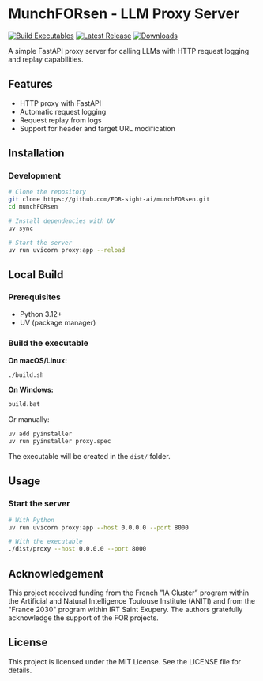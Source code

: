# MunchFORsen - LLM Proxy Server

[![Build Executables](https://github.com/FOR-sight-ai/munchFORsen/actions/workflows/build-executables.yml/badge.svg)](https://github.com/FOR-sight-ai/munchFORsen/actions/workflows/build-executables.yml)
[![Latest Release](https://img.shields.io/github/v/release/FOR-sight-ai/munchFORsen)](https://github.com/FOR-sight-ai/munchFORsen/releases/latest)
[![Downloads](https://img.shields.io/github/downloads/FOR-sight-ai/munchFORsen/total)](https://github.com/FOR-sight-ai/munchFORsen/releases)

A simple FastAPI proxy server for calling LLMs with HTTP request logging and replay capabilities.

## Features

- HTTP proxy with FastAPI
- Automatic request logging
- Request replay from logs
- Support for header and target URL modification

## Installation

### Development

```bash
# Clone the repository
git clone https://github.com/FOR-sight-ai/munchFORsen.git
cd munchFORsen

# Install dependencies with UV
uv sync

# Start the server
uv run uvicorn proxy:app --reload
```

## Local Build

### Prerequisites

- Python 3.12+
- UV (package manager)

### Build the executable

**On macOS/Linux:**
```bash
./build.sh
```

**On Windows:**
```cmd
build.bat
```

Or manually:
```bash
uv add pyinstaller
uv run pyinstaller proxy.spec
```

The executable will be created in the `dist/` folder.

## Usage

### Start the server

```bash
# With Python
uv run uvicorn proxy:app --host 0.0.0.0 --port 8000

# With the executable
./dist/proxy --host 0.0.0.0 --port 8000
```


## Acknowledgement
This project received funding from the French ”IA Cluster” program within the Artificial and Natural Intelligence Toulouse Institute (ANITI) and from the "France 2030" program within IRT Saint Exupery. The authors gratefully acknowledge the support of the FOR projects.

## License
This project is licensed under the MIT License. See the LICENSE file for details.
